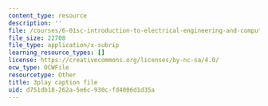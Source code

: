 ```yaml
---
content_type: resource
description: ''
file: /courses/6-01sc-introduction-to-electrical-engineering-and-computer-science-i-spring-2011/d751db18262a5e6c930cfd4006d1d35a_Y9r9dO7KQj4.vtt
file_size: 22708
file_type: application/x-subrip
learning_resource_types: []
license: https://creativecommons.org/licenses/by-nc-sa/4.0/
ocw_type: OCWFile
resourcetype: Other
title: 3play caption file
uid: d751db18-262a-5e6c-930c-fd4006d1d35a
---
```

